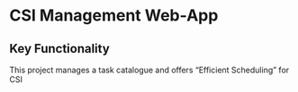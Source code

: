 # CSI Management Web-App

## Key Functionality
This project manages a task catalogue and offers “Efficient Scheduling” for CSI
